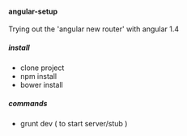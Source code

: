 #### angular-setup
Trying out the 'angular new router' with angular 1.4

##### install
- clone project
- npm install
- bower install

##### commands
- grunt dev ( to start server/stub ) 
